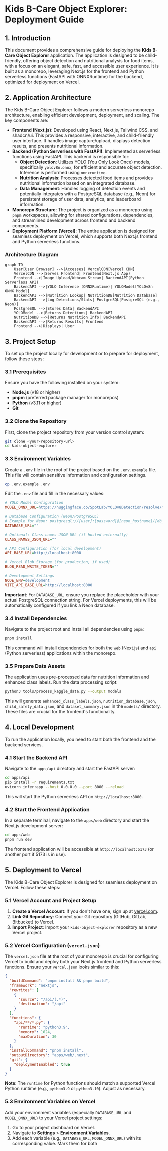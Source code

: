 # Kids B-Care Object Explorer: Deployment Guide

## 1. Introduction

This document provides a comprehensive guide for deploying the **Kids B-Care Object Explorer** application. The application is designed to be child-friendly, offering object detection and nutritional analysis for food items, with a focus on an elegant, safe, fast, and accessible user experience. It is built as a monorepo, leveraging Next.js for the frontend and Python serverless functions (FastAPI with ONNXRuntime) for the backend, optimized for deployment on Vercel.

## 2. Application Architecture

The Kids B-Care Object Explorer follows a modern serverless monorepo architecture, enabling efficient development, deployment, and scaling. The key components are:

*   **Frontend (Next.js)**: Developed using React, Next.js, Tailwind CSS, and shadcn/ui. This provides a responsive, interactive, and child-friendly user interface. It handles image capture/upload, displays detection results, and presents nutritional information.
*   **Backend (Python Serverless with FastAPI)**: Implemented as serverless functions using FastAPI. This backend is responsible for:
    *   **Object Detection**: Utilizes YOLO (You Only Look Once) models, specifically `yolov8n.onnx`, for efficient and accurate object detection. Inference is performed using `onnxruntime`.
    *   **Nutrition Analysis**: Processes detected food items and provides nutritional information based on an integrated database.
    *   **Data Management**: Handles logging of detection events and potentially integrates with a PostgreSQL database (e.g., Neon) for persistent storage of user data, analytics, and leaderboard information.
*   **Monorepo Structure**: The project is organized as a monorepo using `pnpm` workspaces, allowing for shared configurations, dependencies, and streamlined development across frontend and backend components.
*   **Deployment Platform (Vercel)**: The entire application is designed for seamless deployment on Vercel, which supports both Next.js frontend and Python serverless functions.

### Architecture Diagram

```mermaid
graph TD
    User[User Browser] -->|Accesses| VercelCDN[Vercel CDN]
    VercelCDN -->|Serves Frontend| Frontend(Next.js App)
    Frontend -->|Image Upload/Webcam Stream| BackendAPI(Python Serverless API)
    BackendAPI -->|YOLO Inference (ONNXRuntime)| YOLOModel[YOLOv8n ONNX Model]
    BackendAPI -->|Nutrition Lookup| NutritionDB[Nutrition Database]
    BackendAPI -->|Log Detections/Stats| PostgreSQL[PostgreSQL (e.g., Neon)]
    PostgreSQL -->|Stores Data| BackendAPI
    YOLOModel -->|Returns Detections| BackendAPI
    NutritionDB -->|Returns Nutrition Info| BackendAPI
    BackendAPI -->|Returns Results| Frontend
    Frontend -->|Displays| User
```

## 3. Project Setup

To set up the project locally for development or to prepare for deployment, follow these steps:

### 3.1 Prerequisites

Ensure you have the following installed on your system:

*   **Node.js** (v18 or higher)
*   **pnpm** (preferred package manager for monorepos)
*   **Python** (v3.11 or higher)
*   **Git**

### 3.2 Clone the Repository

First, clone the project repository from your version control system:

```bash
git clone <your-repository-url>
cd kids-object-explorer
```

### 3.3 Environment Variables

Create a `.env` file in the root of the project based on the `.env.example` file. This file will contain sensitive information and configuration settings.

```bash
cp .env.example .env
```

Edit the `.env` file and fill in the necessary values:

```ini
# YOLO Model Configuration
MODEL_ONNX_URL=https://huggingface.co/SpotLab/YOLOv8Detection/resolve/main/yolov8n.onnx

# Database Configuration (Neon/PostgreSQL)
# Example for Neon: postgresql://[user]:[password]@[neon_hostname]/[db_name]?sslmode=require
DATABASE_URL=""

# Optional: Class names JSON URL (if hosted externally)
CLASS_NAMES_JSON_URL=""

# API Configuration (for local development)
API_BASE_URL=http://localhost:8000

# Vercel Blob Storage (for production, if used)
BLOB_READ_WRITE_TOKEN=""

# Development Settings
NODE_ENV=development
VITE_API_BASE_URL=http://localhost:8000
```

**Important**: For `DATABASE_URL`, ensure you replace the placeholder with your actual PostgreSQL connection string. For Vercel deployments, this will be automatically configured if you link a Neon database.

### 3.4 Install Dependencies

Navigate to the project root and install all dependencies using `pnpm`:

```bash
pnpm install
```

This command will install dependencies for both the `web` (Next.js) and `api` (Python serverless) applications within the monorepo.

### 3.5 Prepare Data Assets

The application uses pre-processed data for nutrition information and enhanced class labels. Run the data processing script:

```bash
python3 tools/process_kaggle_data.py --output models
```

This will generate `enhanced_class_labels.json`, `nutrition_database.json`, `child_safety_data.json`, and `dataset_summary.json` in the `models/` directory. These files are crucial for the frontend's functionality.

## 4. Local Development

To run the application locally, you need to start both the frontend and the backend services.

### 4.1 Start the Backend API

Navigate to the `apps/api` directory and start the FastAPI server:

```bash
cd apps/api
pip install -r requirements.txt
uvicorn infer:app --host 0.0.0.0 --port 8000 --reload
```

This will start the Python serverless API on `http://localhost:8000`.

### 4.2 Start the Frontend Application

In a separate terminal, navigate to the `apps/web` directory and start the Next.js development server:

```bash
cd apps/web
pnpm run dev
```

The frontend application will be accessible at `http://localhost:5173` (or another port if 5173 is in use).

## 5. Deployment to Vercel

The Kids B-Care Object Explorer is designed for seamless deployment on Vercel. Follow these steps:

### 5.1 Vercel Account and Project Setup

1.  **Create a Vercel Account**: If you don't have one, sign up at [vercel.com](https://vercel.com/).
2.  **Link Git Repository**: Connect your Git repository (GitHub, GitLab, Bitbucket) to Vercel.
3.  **Import Project**: Import your `kids-object-explorer` repository as a new Vercel project.

### 5.2 Vercel Configuration (`vercel.json`)

The `vercel.json` file at the root of your monorepo is crucial for configuring Vercel to build and deploy both your Next.js frontend and Python serverless functions. Ensure your `vercel.json` looks similar to this:

```json
{
  "buildCommand": "pnpm install && pnpm build",
  "framework": "nextjs",
  "rewrites": [
    {
      "source": "/api/(.*)",
      "destination": "/api"
    }
  ],
  "functions": {
    "api/**/*.py": {
      "runtime": "python3.9",
      "memory": 1024,
      "maxDuration": 30
    }
  },
  "installCommand": "pnpm install",
  "outputDirectory": "apps/web/.next",
  "git": {
    "deploymentEnabled": true
  }
}
```

**Note**: The `runtime` for Python functions should match a supported Vercel Python runtime (e.g., `python3.9` or `python3.10`). Adjust as necessary.

### 5.3 Environment Variables on Vercel

Add your environment variables (especially `DATABASE_URL` and `MODEL_ONNX_URL`) to your Vercel project settings:

1.  Go to your project dashboard on Vercel.
2.  Navigate to **Settings** > **Environment Variables**.
3.  Add each variable (e.g., `DATABASE_URL`, `MODEL_ONNX_URL`) with its corresponding value. Mark them for both 
